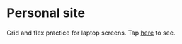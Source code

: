 # Personal site
Grid and flex practice for laptop screens. 
Tap [here](https://liyanova.github.io/personalPage_noFrameworks/) to see.
